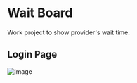 # Wait Board

Work project to show provider's wait time.

## Login Page ##
![image](https://github.com/user-attachments/assets/796b7629-78e2-4762-b852-5b995acb8cce)

